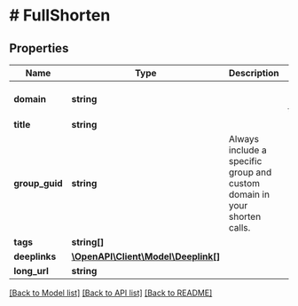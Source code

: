 # # FullShorten

## Properties

Name | Type | Description | Notes
------------ | ------------- | ------------- | -------------
**domain** | **string** |  | [optional] [default to 'bit.ly']
**title** | **string** |  | [optional]
**group_guid** | **string** | Always include a specific group and custom domain in your shorten calls. | [optional]
**tags** | **string[]** |  | [optional]
**deeplinks** | [**\OpenAPI\Client\Model\Deeplink[]**](Deeplink.md) |  | [optional]
**long_url** | **string** |  |

[[Back to Model list]](../../README.md#models) [[Back to API list]](../../README.md#endpoints) [[Back to README]](../../README.md)
